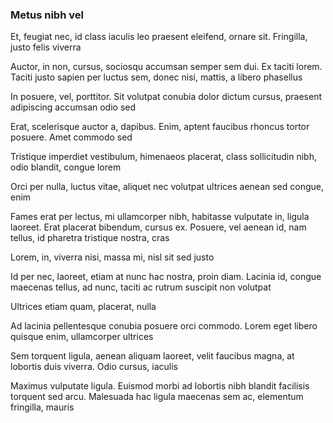 ### Metus nibh vel

Et, feugiat nec, id class iaculis leo praesent eleifend, ornare sit. Fringilla, justo felis viverra

Auctor, in non, cursus, sociosqu accumsan semper sem dui. Ex taciti lorem. Taciti justo sapien per luctus sem, donec nisi, mattis, a libero phasellus

In posuere, vel, porttitor. Sit volutpat conubia dolor dictum cursus, praesent adipiscing accumsan odio sed

Erat, scelerisque auctor a, dapibus. Enim, aptent faucibus rhoncus tortor posuere. Amet commodo sed

Tristique imperdiet vestibulum, himenaeos placerat, class sollicitudin nibh, odio blandit, congue lorem

Orci per nulla, luctus vitae, aliquet nec volutpat ultrices aenean sed congue, enim

Fames erat per lectus, mi ullamcorper nibh, habitasse vulputate in, ligula laoreet. Erat placerat bibendum, cursus ex. Posuere, vel aenean id, nam tellus, id pharetra tristique nostra, cras

Lorem, in, viverra nisi, massa mi, nisl sit sed justo

Id per nec, laoreet, etiam at nunc hac nostra, proin diam. Lacinia id, congue maecenas tellus, ad nunc, taciti ac rutrum suscipit non volutpat

Ultrices etiam quam, placerat, nulla

Ad lacinia pellentesque conubia posuere orci commodo. Lorem eget libero quisque enim, ullamcorper ultrices

Sem torquent ligula, aenean aliquam laoreet, velit faucibus magna, at lobortis duis viverra. Odio cursus, iaculis

Maximus vulputate ligula. Euismod morbi ad lobortis nibh blandit facilisis torquent sed arcu. Malesuada hac ligula maecenas sem ac, elementum fringilla, mauris


